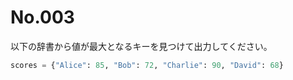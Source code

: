 # No.003

以下の辞書から値が最大となるキーを見つけて出力してください。

```python
scores = {"Alice": 85, "Bob": 72, "Charlie": 90, "David": 68}
```
